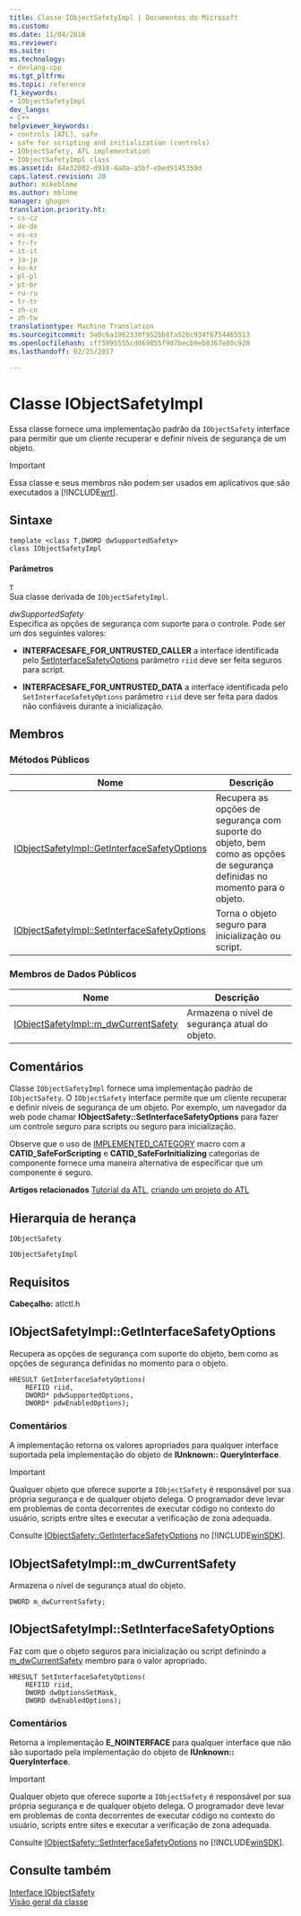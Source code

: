 ```yaml
---
title: Classe IObjectSafetyImpl | Documentos do Microsoft
ms.custom: 
ms.date: 11/04/2016
ms.reviewer: 
ms.suite: 
ms.technology:
- devlang-cpp
ms.tgt_pltfrm: 
ms.topic: reference
f1_keywords:
- IObjectSafetyImpl
dev_langs:
- C++
helpviewer_keywords:
- controls [ATL], safe
- safe for scripting and initialization (controls)
- IObjectSafety, ATL implementation
- IObjectSafetyImpl class
ms.assetid: 64e32082-d910-4a8a-a5bf-ebed9145359d
caps.latest.revision: 20
author: mikeblome
ms.author: mblome
manager: ghogen
translation.priority.ht:
- cs-cz
- de-de
- es-es
- fr-fr
- it-it
- ja-jp
- ko-kr
- pl-pl
- pt-br
- ru-ru
- tr-tr
- zh-cn
- zh-tw
translationtype: Machine Translation
ms.sourcegitcommit: 5a0c6a1062330f952bb8fa52bc934f6754465513
ms.openlocfilehash: cff5995555cd069855f9d7becb9eb8367e80c920
ms.lasthandoff: 02/25/2017

---
```

# <a name="iobjectsafetyimpl-class"></a>Classe IObjectSafetyImpl
Essa classe fornece uma implementação padrão da `IObjectSafety` interface para permitir que um cliente recuperar e definir níveis de segurança de um objeto.  
  
> [!IMPORTANT]
>  Essa classe e seus membros não podem ser usados em aplicativos que são executados a [!INCLUDE[wrt](../../atl/reference/includes/wrt_md.md)].  
  
## <a name="syntax"></a>Sintaxe  
  
```
template <class T,DWORD dwSupportedSafety>  
class IObjectSafetyImpl
```  
  
#### <a name="parameters"></a>Parâmetros  
 `T`  
 Sua classe derivada de `IObjectSafetyImpl`.  
  
 *dwSupportedSafety*  
 Especifica as opções de segurança com suporte para o controle. Pode ser um dos seguintes valores:  
  
- **INTERFACESAFE_FOR_UNTRUSTED_CALLER** a interface identificada pelo [SetInterfaceSafetyOptions](#setinterfacesafetyoptions) parâmetro `riid` deve ser feita seguros para script.  
  
- **INTERFACESAFE_FOR_UNTRUSTED_DATA** a interface identificada pelo `SetInterfaceSafetyOptions` parâmetro `riid` deve ser feita para dados não confiáveis durante a inicialização.  
  
## <a name="members"></a>Membros  
  
### <a name="public-methods"></a>Métodos Públicos  
  
|Nome|Descrição|  
|----------|-----------------|  
|[IObjectSafetyImpl::GetInterfaceSafetyOptions](#getinterfacesafetyoptions)|Recupera as opções de segurança com suporte do objeto, bem como as opções de segurança definidas no momento para o objeto.|  
|[IObjectSafetyImpl::SetInterfaceSafetyOptions](#setinterfacesafetyoptions)|Torna o objeto seguro para inicialização ou script.|  
  
### <a name="public-data-members"></a>Membros de Dados Públicos  
  
|Nome|Descrição|  
|----------|-----------------|  
|[IObjectSafetyImpl::m_dwCurrentSafety](#m_dwcurrentsafety)|Armazena o nível de segurança atual do objeto.|  
  
## <a name="remarks"></a>Comentários  
 Classe `IObjectSafetyImpl` fornece uma implementação padrão de `IObjectSafety`. O `IObjectSafety` interface permite que um cliente recuperar e definir níveis de segurança de um objeto. Por exemplo, um navegador da web pode chamar **IObjectSafety::SetInterfaceSafetyOptions** para fazer um controle seguro para scripts ou seguro para inicialização.  
  
 Observe que o uso de [IMPLEMENTED_CATEGORY](http://msdn.microsoft.com/library/d898ef34-5684-4709-beb9-7114ddd96674) macro com a **CATID_SafeForScripting** e **CATID_SafeForInitializing** categorias de componente fornece uma maneira alternativa de especificar que um componente é seguro.  
  
 **Artigos relacionados** [Tutorial da ATL](../../atl/active-template-library-atl-tutorial.md), [criando um projeto do ATL](../../atl/reference/creating-an-atl-project.md)  
  
## <a name="inheritance-hierarchy"></a>Hierarquia de herança  
 `IObjectSafety`  
  
 `IObjectSafetyImpl`  
  
## <a name="requirements"></a>Requisitos  
 **Cabeçalho:** atlctl.h  
  
##  <a name="a-namegetinterfacesafetyoptionsa--iobjectsafetyimplgetinterfacesafetyoptions"></a><a name="getinterfacesafetyoptions"></a>IObjectSafetyImpl::GetInterfaceSafetyOptions  
 Recupera as opções de segurança com suporte do objeto, bem como as opções de segurança definidas no momento para o objeto.  
  
```
HRESULT GetInterfaceSafetyOptions(  
    REFIID riid,
    DWORD* pdwSupportedOptions,
    DWORD* pdwEnabledOptions);
```  
  
### <a name="remarks"></a>Comentários  
 A implementação retorna os valores apropriados para qualquer interface suportada pela implementação do objeto de **IUnknown:: QueryInterface**.  
  
> [!IMPORTANT]
>  Qualquer objeto que oferece suporte a `IObjectSafety` é responsável por sua própria segurança e de qualquer objeto delega. O programador deve levar em problemas de conta decorrentes de executar código no contexto do usuário, scripts entre sites e executar a verificação de zona adequada.  
  
 Consulte [IObjectSafety::GetInterfaceSafetyOptions](https://msdn.microsoft.com/library/aa768223.aspx) no [!INCLUDE[winSDK](../../atl/includes/winsdk_md.md)].  
  
##  <a name="a-namemdwcurrentsafetya--iobjectsafetyimplmdwcurrentsafety"></a><a name="m_dwcurrentsafety"></a>IObjectSafetyImpl::m_dwCurrentSafety  
 Armazena o nível de segurança atual do objeto.  
  
```
DWORD m_dwCurrentSafety;
```  
  
##  <a name="a-namesetinterfacesafetyoptionsa--iobjectsafetyimplsetinterfacesafetyoptions"></a><a name="setinterfacesafetyoptions"></a>IObjectSafetyImpl::SetInterfaceSafetyOptions  
 Faz com que o objeto seguros para inicialização ou script definindo a [m_dwCurrentSafety](#m_dwcurrentsafety) membro para o valor apropriado.  
  
```
HRESULT SetInterfaceSafetyOptions(  
    REFIID riid,
    DWORD dwOptionsSetMask,
    DWORD dwEnabledOptions);
```  
  
### <a name="remarks"></a>Comentários  
 Retorna a implementação **E_NOINTERFACE** para qualquer interface que não são suportado pela implementação do objeto de **IUnknown:: QueryInterface**.  
  
> [!IMPORTANT]
>  Qualquer objeto que oferece suporte a `IObjectSafety` é responsável por sua própria segurança e de qualquer objeto delega. O programador deve levar em problemas de conta decorrentes de executar código no contexto do usuário, scripts entre sites e executar a verificação de zona adequada.  
  
 Consulte [IObjectSafety::SetInterfaceSafetyOptions](https://msdn.microsoft.com/library/aa768225.aspx) no [!INCLUDE[winSDK](../../atl/includes/winsdk_md.md)].  
  
## <a name="see-also"></a>Consulte também  
 [Interface IObjectSafety](https://msdn.microsoft.com/library/aa768224.aspx)   
 [Visão geral da classe](../../atl/atl-class-overview.md)

